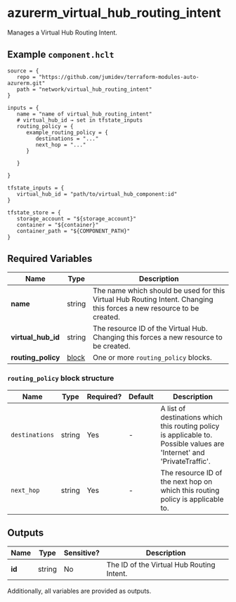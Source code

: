 # azurerm_virtual_hub_routing_intent

Manages a Virtual Hub Routing Intent.

## Example `component.hclt`

```hcl
source = {
   repo = "https://github.com/jumidev/terraform-modules-auto-azurerm.git" 
   path = "network/virtual_hub_routing_intent" 
}

inputs = {
   name = "name of virtual_hub_routing_intent" 
   # virtual_hub_id → set in tfstate_inputs
   routing_policy = {
      example_routing_policy = {
         destinations = "..."   
         next_hop = "..."   
      }
  
   }
 
}

tfstate_inputs = {
   virtual_hub_id = "path/to/virtual_hub_component:id" 
}

tfstate_store = {
   storage_account = "${storage_account}" 
   container = "${container}" 
   container_path = "${COMPONENT_PATH}" 
}

```

## Required Variables

| Name | Type |  Description |
| ---- | --------- |  ----------- |
| **name** | string |  The name which should be used for this Virtual Hub Routing Intent. Changing this forces a new resource to be created. | 
| **virtual_hub_id** | string |  The resource ID of the Virtual Hub. Changing this forces a new resource to be created. | 
| **routing_policy** | [block](#routing_policy-block-structure) |  One or more `routing_policy` blocks. | 

### `routing_policy` block structure

| Name | Type | Required? | Default | Description |
| ---- | ---- | --------- | ------- | ----------- |
| `destinations` | string | Yes | - | A list of destinations which this routing policy is applicable to. Possible values are 'Internet' and 'PrivateTraffic'. |
| `next_hop` | string | Yes | - | The resource ID of the next hop on which this routing policy is applicable to. |



## Outputs

| Name | Type | Sensitive? | Description |
| ---- | ---- | --------- | --------- |
| **id** | string | No  | The ID of the Virtual Hub Routing Intent. | 

Additionally, all variables are provided as outputs.
